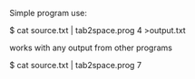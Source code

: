 Simple program use:

$ cat source.txt | tab2space.prog 4 >output.txt

works with any output from other programs

$ cat source.txt | tab2space.prog 7 




